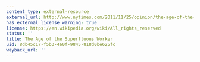 ```yaml
---
content_type: external-resource
external_url: http://www.nytimes.com/2011/11/25/opinion/the-age-of-the-superfluous-worker.html
has_external_license_warning: true
license: https://en.wikipedia.org/wiki/All_rights_reserved
status: ''
title: The Age of the Superfluous Worker
uid: 8db45c17-f5b3-460f-9845-818d0be625fc
wayback_url: ''
---
```


